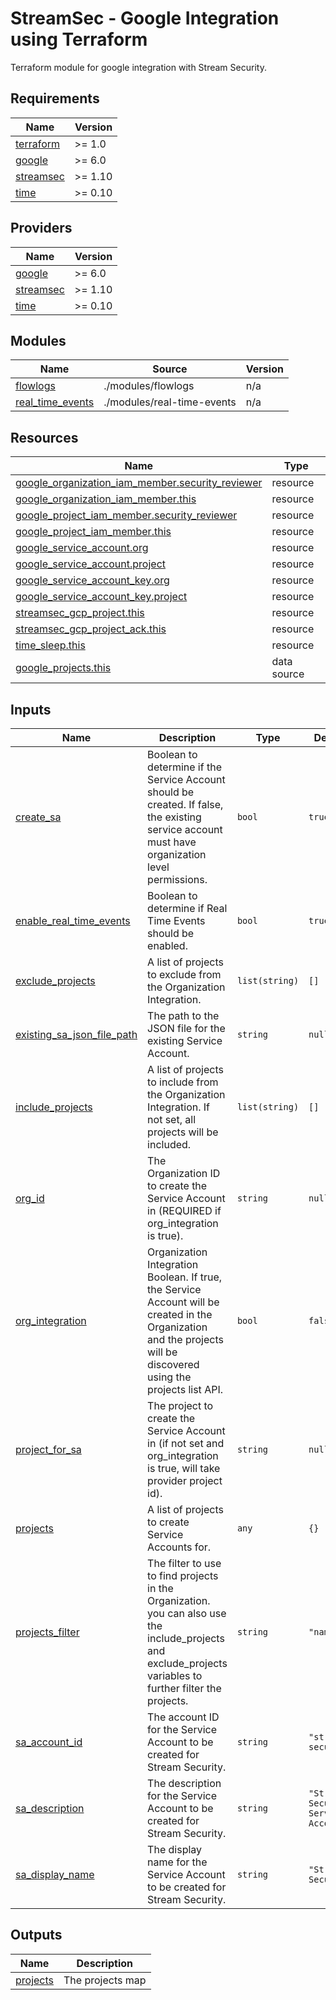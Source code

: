 # StreamSec - Google Integration using Terraform
Terraform module for google integration with Stream Security.

<!-- BEGIN_TF_DOCS -->
## Requirements

| Name | Version |
|------|---------|
| <a name="requirement_terraform"></a> [terraform](#requirement\_terraform) | >= 1.0 |
| <a name="requirement_google"></a> [google](#requirement\_google) | >= 6.0 |
| <a name="requirement_streamsec"></a> [streamsec](#requirement\_streamsec) | >= 1.10 |
| <a name="requirement_time"></a> [time](#requirement\_time) | >= 0.10 |

## Providers

| Name | Version |
|------|---------|
| <a name="provider_google"></a> [google](#provider\_google) | >= 6.0 |
| <a name="provider_streamsec"></a> [streamsec](#provider\_streamsec) | >= 1.10 |
| <a name="provider_time"></a> [time](#provider\_time) | >= 0.10 |

## Modules

| Name | Source | Version |
|------|--------|---------|
| <a name="module_flowlogs"></a> [flowlogs](#module\_flowlogs) | ./modules/flowlogs | n/a |
| <a name="module_real_time_events"></a> [real\_time\_events](#module\_real\_time\_events) | ./modules/real-time-events | n/a |

## Resources

| Name | Type |
|------|------|
| [google_organization_iam_member.security_reviewer](https://registry.terraform.io/providers/hashicorp/google/latest/docs/resources/organization_iam_member) | resource |
| [google_organization_iam_member.this](https://registry.terraform.io/providers/hashicorp/google/latest/docs/resources/organization_iam_member) | resource |
| [google_project_iam_member.security_reviewer](https://registry.terraform.io/providers/hashicorp/google/latest/docs/resources/project_iam_member) | resource |
| [google_project_iam_member.this](https://registry.terraform.io/providers/hashicorp/google/latest/docs/resources/project_iam_member) | resource |
| [google_service_account.org](https://registry.terraform.io/providers/hashicorp/google/latest/docs/resources/service_account) | resource |
| [google_service_account.project](https://registry.terraform.io/providers/hashicorp/google/latest/docs/resources/service_account) | resource |
| [google_service_account_key.org](https://registry.terraform.io/providers/hashicorp/google/latest/docs/resources/service_account_key) | resource |
| [google_service_account_key.project](https://registry.terraform.io/providers/hashicorp/google/latest/docs/resources/service_account_key) | resource |
| [streamsec_gcp_project.this](https://registry.terraform.io/providers/streamsec-terraform/streamsec/latest/docs/resources/gcp_project) | resource |
| [streamsec_gcp_project_ack.this](https://registry.terraform.io/providers/streamsec-terraform/streamsec/latest/docs/resources/gcp_project_ack) | resource |
| [time_sleep.this](https://registry.terraform.io/providers/hashicorp/time/latest/docs/resources/sleep) | resource |
| [google_projects.this](https://registry.terraform.io/providers/hashicorp/google/latest/docs/data-sources/projects) | data source |

## Inputs

| Name | Description | Type | Default | Required |
|------|-------------|------|---------|:--------:|
| <a name="input_create_sa"></a> [create\_sa](#input\_create\_sa) | Boolean to determine if the Service Account should be created. If false, the existing service account must have organization level permissions. | `bool` | `true` | no |
| <a name="input_enable_real_time_events"></a> [enable\_real\_time\_events](#input\_enable\_real\_time\_events) | Boolean to determine if Real Time Events should be enabled. | `bool` | `true` | no |
| <a name="input_exclude_projects"></a> [exclude\_projects](#input\_exclude\_projects) | A list of projects to exclude from the Organization Integration. | `list(string)` | `[]` | no |
| <a name="input_existing_sa_json_file_path"></a> [existing\_sa\_json\_file\_path](#input\_existing\_sa\_json\_file\_path) | The path to the JSON file for the existing Service Account. | `string` | `null` | no |
| <a name="input_include_projects"></a> [include\_projects](#input\_include\_projects) | A list of projects to include from the Organization Integration. If not set, all projects will be included. | `list(string)` | `[]` | no |
| <a name="input_org_id"></a> [org\_id](#input\_org\_id) | The Organization ID to create the Service Account in (REQUIRED if org\_integration is true). | `string` | `null` | no |
| <a name="input_org_integration"></a> [org\_integration](#input\_org\_integration) | Organization Integration Boolean. If true, the Service Account will be created in the Organization and the projects will be discovered using the projects list API. | `bool` | `false` | no |
| <a name="input_project_for_sa"></a> [project\_for\_sa](#input\_project\_for\_sa) | The project to create the Service Account in (if not set and org\_integration is true, will take provider project id). | `string` | `null` | no |
| <a name="input_projects"></a> [projects](#input\_projects) | A list of projects to create Service Accounts for. | `any` | `{}` | no |
| <a name="input_projects_filter"></a> [projects\_filter](#input\_projects\_filter) | The filter to use to find projects in the Organization. you can also use the include\_projects and exclude\_projects variables to further filter the projects. | `string` | `"name:*"` | no |
| <a name="input_sa_account_id"></a> [sa\_account\_id](#input\_sa\_account\_id) | The account ID for the Service Account to be created for Stream Security. | `string` | `"stream-security"` | no |
| <a name="input_sa_description"></a> [sa\_description](#input\_sa\_description) | The description for the Service Account to be created for Stream Security. | `string` | `"Stream Security Service Account"` | no |
| <a name="input_sa_display_name"></a> [sa\_display\_name](#input\_sa\_display\_name) | The display name for the Service Account to be created for Stream Security. | `string` | `"Stream Security"` | no |

## Outputs

| Name | Description |
|------|-------------|
| <a name="output_projects"></a> [projects](#output\_projects) | The projects map |
<!-- END_TF_DOCS -->

